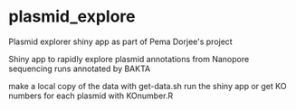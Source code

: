 # plasmid_explore
Plasmid explorer shiny app as part of Pema Dorjee's project

Shiny app to rapidly explore plasmid annotations from Nanopore sequencing runs annotated by BAKTA

make a local copy of the data with get-data.sh
run the shiny app or get KO numbers for each plasmid with KOnumber.R

